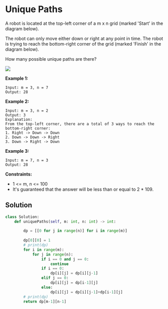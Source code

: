<h1>Unique Paths</h1>

<p>
A robot is located at the top-left corner of a m x n grid (marked 'Start' in the diagram below).

The robot can only move either down or right at any point in time. The robot is trying to reach the bottom-right corner of the grid (marked 'Finish' in the diagram below).

How many possible unique paths are there?

<img src="https://assets.leetcode.com/uploads/2018/10/22/robot_maze.png">

</p>

<b>Example 1:</b>

    Input: m = 3, n = 7
    Output: 28
    
<b>Example 2:</b>

    Input: m = 3, n = 2
    Output: 3
    Explanation:
    From the top-left corner, there are a total of 3 ways to reach the bottom-right corner:
    1. Right -> Down -> Down
    2. Down -> Down -> Right
    3. Down -> Right -> Down
    
<b>Example 3:</b>

    Input: m = 7, n = 3
    Output: 28

<b>Constraints:</b>

- 1 <= m, n <= 100
- It's guaranteed that the answer will be less than or equal to 2 * 109.

<h2>Solution</h2>

```python
class Solution:
    def uniquePaths(self, m: int, n: int) -> int:
        
        dp = [[0 for j in range(n)] for i in range(m)]
        
        dp[0][0] = 1
        # print(dp)
        for i in range(m):
            for j in range(n):
                if i == 0 and j == 0:
                    continue
                if i == 0:
                    dp[i][j] = dp[i][j-1]
                elif j == 0:
                    dp[i][j] = dp[i-1][j]
                else:
                    dp[i][j] = dp[i][j-1]+dp[i-1][j]
        # print(dp)
        return dp[m-1][n-1]
```
